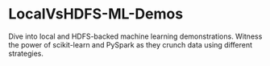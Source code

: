 # LocalVsHDFS-ML-Demos
Dive into local and HDFS-backed machine learning demonstrations. Witness the power of scikit-learn and PySpark as they crunch data using different strategies.
